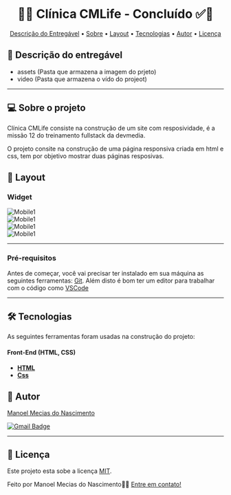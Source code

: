 
<!-- MODELO PROJETO FINALIZADO -->
<h1 align="center"> 
	  🚀✅ Clínica CMLife - Concluído ✅🚀
</h1>

<!-- ---------------------------------------------------------------------- -->

<!-- MODELO MENU DE NAVEGAÇÃO -->
<p align="center">
 <a href="#-Descrição-do-entregável">Descrição do Entregável</a> •
 <a href="#-sobre-o-projeto">Sobre</a> •
 <a href="#-layout">Layout</a> • 
 <a href="#-tecnologias">Tecnologias</a> • 
 <a href="#-autor">Autor</a> • 
 <a href="#user-content--licença">Licença</a>
</p>

<!-- ---------------------------------------------------------------------- -->

<!-- MODELO DE DESCRIÇÃO -->
## 📄 Descrição do entregável

<!-- EXEMPLO DE DESCRIÇÃO DE UM PROJETO: -->
- assets (Pasta que armazena a imagem do prjeto)
- video (Pasta que armazena o vído do projeot)

---

<!-- ---------------------------------------------------------------------- -->

<!-- MODELO DESCRIÇÃO SOBRE O PROJETO: -->
## 💻 Sobre o projeto

<!-- EXPLICA O MOTIVO DO PROJETO -->
Clínica CMLife consiste na construção de um site com resposividade, é a missão 12 do treinamento fullstack da devmedia.

O projeto consite na construção de uma página responsiva criada em html e css, tem por objetivo mostrar duas páginas resposivas. 


<!-- LINHA DE DIVISÃO: -->

<!-- ---------------------------------------------------------------------- -->


<!-- EXEMPLO DE LAYOUT: -->
## 🎨 Layout

### Widget

<!-- AQUI VOCÊ PASSA O CAMINHO DA IMAGEM -->
![Mobile1](https://github.com/mmnc12/clinica-cmlife/blob/main/img/pagina1.jpeg)<br>
![Mobile1](https://github.com/mmnc12/clinica-cmlife/blob/main/img/pagina1-responsiva.jpeg)<br>
![Mobile1](https://github.com/mmnc12/clinica-cmlife/blob/main/img/pagina2.jpeg)<br>
![Mobile1](https://github.com/mmnc12/clinica-cmlife/blob/main/img/pagina2-responsiva.jpeg)<br>

---

<!-- ---------------------------------------------------------------------- -->

<!-- MODELO DE PRÉ REQUISITOS -->
### Pré-requisitos

Antes de começar, você vai precisar ter instalado em sua máquina as seguintes ferramentas:
[Git](https://git-scm.com). 
Além disto é bom ter um editor para trabalhar com o código como [VSCode](https://code.visualstudio.com/)

---

<!-- ---------------------------------------------------------------------- -->

<!-- MODELO DE TECNOLOGIAS -->
## 🛠 Tecnologias

As seguintes ferramentas foram usadas na construção do projeto:

#### **Front-End**  (HTML, CSS) 

-   **[HTML](https://developer.mozilla.org/pt-BR/docs/Web/HTML)**
-   **[Css](https://developer.mozilla.org/pt-BR/docs/Web/CSS)**


<!-- ---------------------------------------------------------------------- -->


<!-- MODELO DE AUTOR-->
## 🦸 Autor

<a href="https://www.linkedin.com/in/manoel-mecias-nascimento-991152296/">
Manoel Mecias do Nascimento</a>
 <br />
 
[![Gmail Badge](https://img.shields.io/badge/-mmnc12@gmail.com-c14438?style=flat-square&logo=Gmail&logoColor=white&link=mailto:mmnc12@gmail.com)](mailto:mmnc12@gmail.com)

---

<!-- ---------------------------------------------------------------------- -->

<!-- MODELO DE LICENÇA -->
## 📝 Licença

Este projeto esta sobe a licença [MIT](./LICENSE).

Feito por Manoel Mecias do Nascimento👋🏽 [Entre em contato!](https://www.linkedin.com/in/manoel-mecias-nascimento-991152296)
